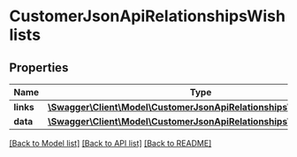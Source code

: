 # CustomerJsonApiRelationshipsWishlists

## Properties
Name | Type | Description | Notes
------------ | ------------- | ------------- | -------------
**links** | [**\Swagger\Client\Model\CustomerJsonApiRelationshipsWishlistsLinks**](CustomerJsonApiRelationshipsWishlistsLinks.md) |  | [optional] 
**data** | [**\Swagger\Client\Model\CustomerJsonApiRelationshipsWishlistsData[]**](CustomerJsonApiRelationshipsWishlistsData.md) |  | [optional] 

[[Back to Model list]](../../README.md#documentation-for-models) [[Back to API list]](../../README.md#documentation-for-api-endpoints) [[Back to README]](../../README.md)

